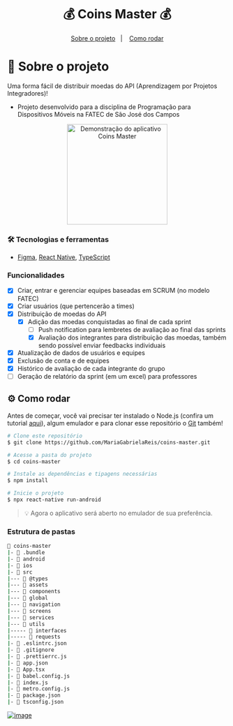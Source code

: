 <h1 align="center"> 💰 Coins Master 💰 </h1>

<p align="center" >
  <a href="#projeto">Sobre o projeto</a>&nbsp;&nbsp;&nbsp;|&nbsp;&nbsp;&nbsp;
  <a href="#requisitos">Como rodar</a>
</p>

<span id="projeto">

# :bookmark_tabs: Sobre o projeto
Uma forma fácil de distribuir moedas do API (Aprendizagem por Projetos Integradores)!
- Projeto desenvolvido para a disciplina de Programação para Dispositivos Móveis na FATEC de São José dos Campos

<div align="center">
  <img alt="Demonstração do aplicativo Coins Master" src="..." width="230px" />
</div>

### :hammer_and_wrench: Tecnologias e ferramentas
- [Figma](http://www.figma.com/), [React Native](https://reactnative.dev/), [TypeScript](https://www.typescriptlang.org/)
  
### Funcionalidades
- [X] Criar, entrar e gerenciar equipes baseadas em SCRUM (no modelo FATEC)
- [X] Criar usuários (que pertencerão a times)
- [X] Distribuição de moedas do API
  - [X] Adição das moedas conquistadas ao final de cada sprint
	- [ ] Push notification para lembretes de avaliação ao final das sprints
	- [X] Avaliação dos integrantes para distribuição das moedas, também sendo possível enviar feedbacks individuais
- [X] Atualização de dados de usuários e equipes
- [X] Exclusão de conta e de equipes
- [X] Histórico de avaliação de cada integrante do grupo
- [ ] Geração de relatório da sprint (em um excel) para professores

<span id="requisitos">

## :gear: Como rodar
Antes de começar, você vai precisar ter instalado o Node.js (confira um tutorial
[aqui](https://www.notion.so/Instala-o-das-ferramentas-405f3e8b014649cbb422dee6b5bd0535)), 
algum emulador e para clonar esse repositório o [Git](https://git-scm.com/) também!

```bash
# Clone este repositório
$ git clone https://github.com/MariaGabrielaReis/coins-master.git

# Acesse a pasta do projeto
$ cd coins-master

# Instale as dependências e tipagens necessárias
$ npm install

# Inicie o projeto
$ npx react-native run-android
```

> 💡 Agora o aplicativo será aberto no emulador de sua preferência.

### Estrutura de pastas

```bash
📂 coins-master
|- 📁 .bundle
|- 📁 android
|- 📁 ios
|- 📁 src
|--- 📁 @types
|--- 📁 assets
|--- 📁 components
|--- 📁 global
|--- 📁 navigation
|--- 📁 screens
|--- 📁 services
|--- 📁 utils
|----- 📁 interfaces
|----- 📁 requests
|- 📄 .eslintrc.json
|- 📄 .gitignore
|- 📄 .prettierrc.js
|- 📄 app.json
|- 📄 App.tsx
|- 📄 babel.config.js
|- 📄 index.js
|- 📄 metro.config.js
|- 📄 package.json
|- 📄 tsconfig.json
```

[![image](https://img.shields.io/badge/✨%20Maria%20Gabriela%20Reis,%202022-LinkedIn-009973?style=flat-square)](https://www.linkedin.com/in/mariagabrielareis/)
 